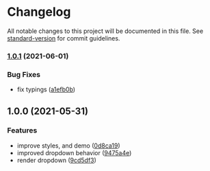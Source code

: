 # Changelog

All notable changes to this project will be documented in this file. See [standard-version](https://github.com/conventional-changelog/standard-version) for commit guidelines.

### [1.0.1](https://github.com/brunoscopelliti/react-dropdown/compare/v1.0.0...v1.0.1) (2021-06-01)


### Bug Fixes

* fix typings ([a1efb0b](https://github.com/brunoscopelliti/react-dropdown/commits/a1efb0b72d05359c690814e81eea4e20162d8485))

## 1.0.0 (2021-05-31)


### Features

* improve styles, and demo ([0d8ca19](https://github.com/brunoscopelliti/react-dropdown/commits/0d8ca1956d5f6b7f629717e96e5facb0b9fe4b49))
* improved dropdown behavior ([9475a4e](https://github.com/brunoscopelliti/react-dropdown/commits/9475a4ecb41c5577038eacd5c71919398e9a6a01))
* render dropdown ([9cd5df3](https://github.com/brunoscopelliti/react-dropdown/commits/9cd5df3cbc15b0613fbdeb36c8fce6926694f3b8))

